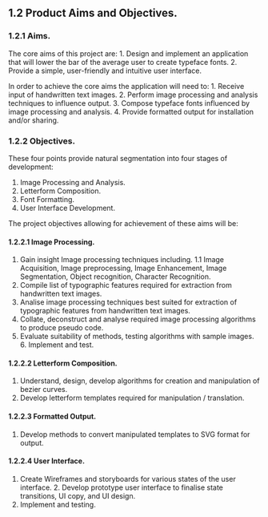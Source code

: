 
## 1.2 Product Aims and Objectives.

### 1.2.1 Aims.

The core aims of this project are: 1. Design and implement an application that will lower the bar of the average user to create typeface fonts. 2. Provide a simple, user-friendly and intuitive user interface.

In order to achieve the core aims the application will need to: 1. Receive input of handwritten text images. 2. Perform image processing and analysis techniques to influence output. 3. Compose typeface fonts influenced by image processing and analysis. 4. Provide formatted output for installation and/or sharing.

### 1.2.2 Objectives.

These four points provide natural segmentation into four stages of development: 
1. Image Processing and Analysis. 
2. Letterform Composition. 
3. Font Formatting. 
4. User Interface Development.

The project objectives allowing for achievement of these aims will be:

#### 1.2.2.1 Image Processing.

1. Gain insight Image processing techniques including. 
1.1 Image Acquisition, Image preprocessing, Image Enhancement, Image Segmentation, Object recognition, Character Recognition. 
2. Compile list of typographic features required for extraction from handwritten text images. 
3. Analise image processing techniques best suited for extraction of typographic features from handwritten text images. 
4. Collate, deconstruct and analyse required image processing algorithms to produce pseudo code. 
5. Evaluate suitability of methods, testing algorithms with sample images. 6. Implement and test.

#### 1.2.2.2 Letterform Composition.

1. Understand, design, develop algorithms for creation and manipulation of bezier curves. 
2. Develop letterform templates required for manipulation / translation.

#### 1.2.2.3 Formatted Output.

1. Develop methods to convert manipulated templates to SVG format for output.

#### 1.2.2.4 User Interface.

1. Create Wireframes and storyboards for various states of the user interface. 2. Develop prototype user interface to finalise state transitions, UI copy, and UI design. 
3. Implement and testing.







